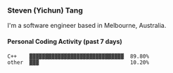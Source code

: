### Steven (Yichun) Tang

I'm a software engineer based in Melbourne, Australia.

#### Personal Coding Activity (past 7 days)
```
C++    ▓▓▓▓▓▓▓▓▓▓▓▓▓▓▓▓▓▓▓▓▓▓▓▓▓▓▓▓▓▓  89.80%
other  ▓▓▓                             10.20%
```
